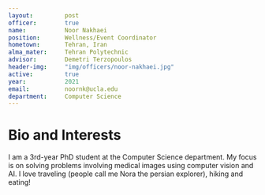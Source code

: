 ```yaml
---
layout:     	post
officer: 		true
name:      		Noor Nakhaei
position: 		Wellness/Event Coordinator
hometown:		Tehran, Iran
alma_mater: 	Tehran Polytechnic
advisor: 		Demetri Terzopoulos
header-img: 	"img/officers/noor-nakhaei.jpg"
active: 		true
year:  			2021
email: 			noornk@ucla.edu
department: 	Computer Science
---
```


# Bio and Interests
I am a 3rd-year PhD student at the Computer Science department. My focus is on solving problems involving medical images using computer vision and AI. I love traveling (people call me Nora the persian explorer), hiking and eating!